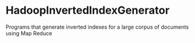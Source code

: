 # HadoopInvertedIndexGenerator
Programs that generate inverted indexes for a large corpus of documents using Map Reduce
